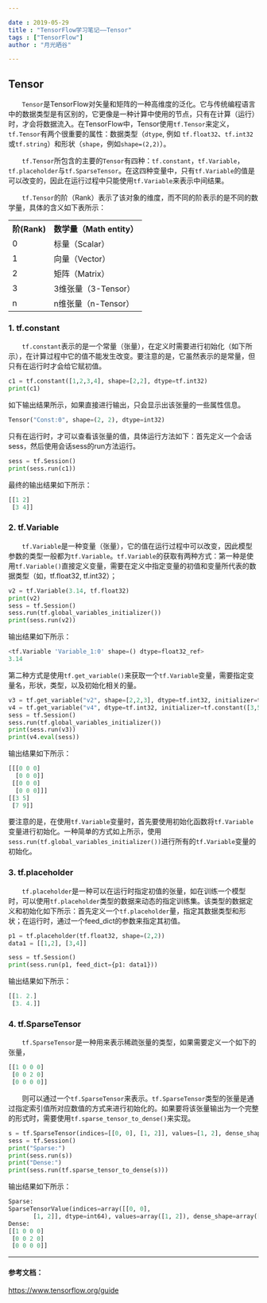 ```yaml
---

date : 2019-05-29
title : "TensorFlow学习笔记——Tensor"
tags : ["TensorFlow"]
author : "月光晒谷"

---
```


##  Tensor

&nbsp; &nbsp; &nbsp; &nbsp;`Tensor`是TensorFlow对矢量和矩阵的一种高维度的泛化。它与传统编程语言中的数据类型是有区别的，它更像是一种计算中使用的节点，只有在计算（运行）时，才会将数据流入。在TensorFlow中，Tensor使用`tf.Tensor`来定义，`tf.Tensor`有两个很重要的属性：数据类型（`dtype`, 例如 `tf.float32`、`tf.int32`或`tf.string`）和形状（`shape`，例如`shape=(2,2)`）。


<!--more-->

&nbsp; &nbsp; &nbsp; &nbsp;`tf.Tensor`所包含的主要的`Tensor`有四种：`tf.constant`，`tf.Variable`，`tf.placeholder`与`tf.SparseTensor`。在这四种变量中，只有`tf.Variable`的值是可以改变的，因此在运行过程中只能使用`tf.Variable`来表示中间结果。


&nbsp; &nbsp; &nbsp; &nbsp;`tf.Tensor`的阶（Rank）表示了该对象的维度，而不同的阶表示的是不同的数学量，具体的含义如下表所示：

<table class="is-centered is-striped is-bordered is-narrow">
  <tr>
    <th>阶(Rank)</th>
    <th>数学量（Math entity）</th>
  </tr>
  <tr>
    <td>0</td>
    <td>标量（Scalar）</td>
  </tr>
  <tr>
    <td>1</td>
    <td>向量（Vector）</td>
  </tr>
  <tr>
    <td>2</td>
    <td>矩阵（Matrix）</td>
  </tr>
  <tr>
    <td>3</td>
    <td>3维张量（3-Tensor）</td>
  </tr>
  <tr>
    <td>n</td>
    <td>n维张量（n-Tensor）</td>
  </tr>
</table>

### 1. tf.constant


&nbsp; &nbsp; &nbsp; &nbsp;`tf.constant`表示的是一个常量（张量），在定义时需要进行初始化（如下所示），在计算过程中它的值不能发生改变。要注意的是，它虽然表示的是常量，但只有在运行时才会给它赋初值。

```python
c1 = tf.constant([1,2,3,4], shape=[2,2], dtype=tf.int32)
print(c1)
```
如下输出结果所示，如果直接进行输出，只会显示出该张量的一些属性信息。

```python
Tensor("Const:0", shape=(2, 2), dtype=int32)
```

只有在运行时，才可以查看该张量的值，具体运行方法如下：首先定义一个会话sess，然后使用会话sess的run方法运行。

```python
sess = tf.Session()
print(sess.run(c1))
```

最终的输出结果如下所示：
```python
[[1 2]
 [3 4]]
```
### 2. tf.Variable

&nbsp; &nbsp; &nbsp; &nbsp;`tf.Variable`是一种变量（张量），它的值在运行过程中可以改变，因此模型参数的类型一般都为`tf.Variable`。`tf.Variable`的获取有两种方式：第一种是使用`tf.Variable()`直接定义变量，需要在定义中指定变量的初值和变量所代表的数据类型（如，tf.float32, tf.int32）；

```python
v2 = tf.Variable(3.14, tf.float32)
print(v2)
sess = tf.Session()
sess.run(tf.global_variables_initializer())
print(sess.run(v2))
```

输出结果如下所示：
```python
<tf.Variable 'Variable_1:0' shape=() dtype=float32_ref>
3.14
```

第二种方式是使用`tf.get_variable()`来获取一个`tf.Variable`变量，需要指定变量名，形状，类型，以及初始化相关的量。

```python
v3 = tf.get_variable("v2", shape=[2,2,3], dtype=tf.int32, initializer=tf.zeros_initializer)
v4 = tf.get_variable("v4", dtype=tf.int32, initializer=tf.constant([3,5,7,9], shape=[2,2]))
sess = tf.Session()
sess.run(tf.global_variables_initializer())
print(sess.run(v3))
print(v4.eval(sess))
```
输出结果如下所示：

```python
[[[0 0 0]
  [0 0 0]]
 [[0 0 0]
  [0 0 0]]]
[[3 5]
 [7 9]]
```


要注意的是，在使用`tf.Variable`变量时，首先要使用初始化函数将`tf.Variable`变量进行初始化。一种简单的方式如上所示，使用`sess.run(tf.global_variables_initializer())`进行所有的`tf.Variable`变量的初始化。


### 3. tf.placeholder

&nbsp; &nbsp; &nbsp; &nbsp;`tf.placeholder`是一种可以在运行时指定初值的张量，如在训练一个模型时，可以使用`tf.placeholder`类型的数据来动态的指定训练集。该类型的数据定义和初始化如下所示：首先定义一个`tf.placeholder`量，指定其数据类型和形状；在运行时，通过一个feed_dict的参数来指定其初值。

```Python
p1 = tf.placeholder(tf.float32, shape=(2,2))
data1 = [[1,2], [3,4]]

sess = tf.Session()
print(sess.run(p1, feed_dict={p1: data1}))

```

输出结果如下所示：

```Python
[[1. 2.]
 [3. 4.]]
```
### 4. tf.SparseTensor


&nbsp; &nbsp; &nbsp; &nbsp;`tf.SparseTensor`是一种用来表示稀疏张量的类型，如果需要定义一个如下的张量，

```Python
[[1 0 0 0]
 [0 0 2 0]
 [0 0 0 0]]
```

&nbsp; &nbsp; &nbsp; &nbsp;则可以通过一个`tf.SparseTensor`来表示。`tf.SparseTensor`类型的张量是通过指定索引值所对应数值的方式来进行初始化的。如果要将该张量输出为一个完整的形式时，需要使用`tf.sparse_tensor_to_dense()`来实现。

```Python
s = tf.SparseTensor(indices=[[0, 0], [1, 2]], values=[1, 2], dense_shape=[3, 4])
sess = tf.Session()
print("Sparse:")
print(sess.run(s))
print("Dense:")
print(sess.run(tf.sparse_tensor_to_dense(s)))
```

输出结果如下所示：

```Python
Sparse:
SparseTensorValue(indices=array([[0, 0],
       [1, 2]], dtype=int64), values=array([1, 2]), dense_shape=array([3, 4], dtype=int64))
Dense:
[[1 0 0 0]
 [0 0 2 0]
 [0 0 0 0]]
```
***

#### 参考文档：

https://www.tensorflow.org/guide